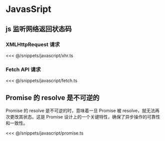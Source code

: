 # JavasSript

## js 监听网络返回状态码

### XMLHttpRequest 请求

<<< @/snippets/javascript/xhr.ts

### Fetch API 请求

<<< @/snippets/javascript/fetch.ts

## Promise 的 resolve 是不可逆的

Promise 的 resolve 是不可逆的时，意味着一旦 Promise 被 resolve，就无法再次更改其状态。这是 Promise 设计上的一个关键特性，确保了异步操作的可靠性和一致性。

<<< @/snippets/javascript/promise.ts
